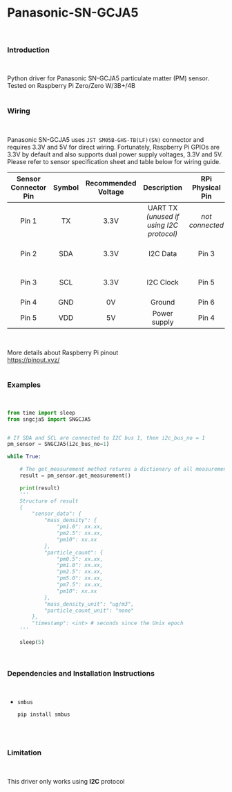 # Panasonic-SN-GCJA5
<br>

### **Introduction**
<br>

Python driver for Panasonic SN-GCJA5 particulate matter (PM) sensor. Tested on Raspberry Pi Zero/Zero W/3B+/4B<br>
<br>


### **Wiring**
<br>

Panasonic SN-GCJA5 uses `JST SM05B-GHS-TB(LF)(SN)` connector and requires 3.3V and 5V for direct wiring. 
Fortunately, Raspberry Pi GPIOs are 3.3V by default and also supports dual power supply voltages, 3.3V and 5V. 
Please refer to sensor specification sheet and table below for wiring guide.
<br>

| Sensor Connector Pin | Symbol | Recommended Voltage | Description | RPi Physical Pin | RPi I/O |
| :---: | :---: | :---: | :---: | :---: | :---: |
| Pin 1 | TX | 3.3V | UART TX *(unused if using I2C protocol)* | *not connected* | |
| Pin 2 | SDA | 3.3V | I2C Data | Pin 3 | GPIO2 (I2C1 SDA) |
| Pin 3 | SCL | 3.3V | I2C Clock | Pin 5 | GPIO3 (I2C1 SCL) |
| Pin 4 | GND | 0V | Ground | Pin 6 | Ground |
| Pin 5 | VDD | 5V | Power supply | Pin 4 | 5v Power |
<br>

More details about Raspberry Pi pinout<br>
<https://pinout.xyz/><br>
<br>


### **Examples**
<br>

```python
from time import sleep
from sngcja5 import SNGCJA5


# If SDA and SCL are connected to I2C bus 1, then i2c_bus_no = 1
pm_sensor = SNGCJA5(i2c_bus_no=1)

while True:

    # The get_measurement method returns a dictionary of all measurement value 
    result = pm_sensor.get_measurement()

    print(result)
    '''
    Structure of result
    {
        "sensor_data": {
            "mass_density": {
                "pm1.0": xx.xx,
                "pm2.5": xx.xx,
                "pm10": xx.xx
            },
            "particle_count": {
                "pm0.5": xx.xx, 
                "pm1.0": xx.xx, 
                "pm2.5": xx.xx,
                "pm5.0": xx.xx, 
                "pm7.5": xx.xx, 
                "pm10": xx.xx
            },
            "mass_density_unit": "ug/m3",
            "particle_count_unit": "none" 
        },
        "timestamp": <int> # seconds since the Unix epoch 
    '''

    sleep(5)

```
<br>

### **Dependencies and Installation Instructions**
<br>

* `smbus`<br>
    ```
    pip install smbus
    ```
<br>
<br>

### **Limitation**
<br>

This driver only works using **I2C** protocol
